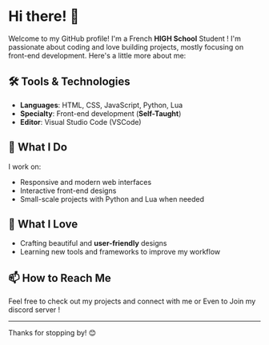 # Hi there! 👋

Welcome to my GitHub profile! I'm a French **HIGH School** Student ! I'm passionate about coding and love building projects, mostly focusing on front-end development. Here's a little more about me:

## 🛠️ Tools & Technologies
- **Languages**: HTML, CSS, JavaScript, Python, Lua
- **Specialty**: Front-end development (**Self-Taught**)
- **Editor**: Visual Studio Code (VSCode)

## 🚀 What I Do
I work on:
- Responsive and modern web interfaces
- Interactive front-end designs
- Small-scale projects with Python and Lua when needed

## 🌱 What I Love
- Crafting beautiful and **user-friendly** designs
- Learning new tools and frameworks to improve my workflow

## 📫 How to Reach Me
Feel free to check out my projects and connect with me or Even to Join my discord server !

---
Thanks for stopping by! 😊
